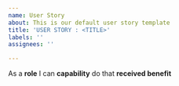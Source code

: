 ```yaml
---
name: User Story
about: This is our default user story template
title: 'USER STORY : <TITLE>'
labels: ''
assignees: ''

---
```


As a **role** I can **capability** do that **received benefit**
